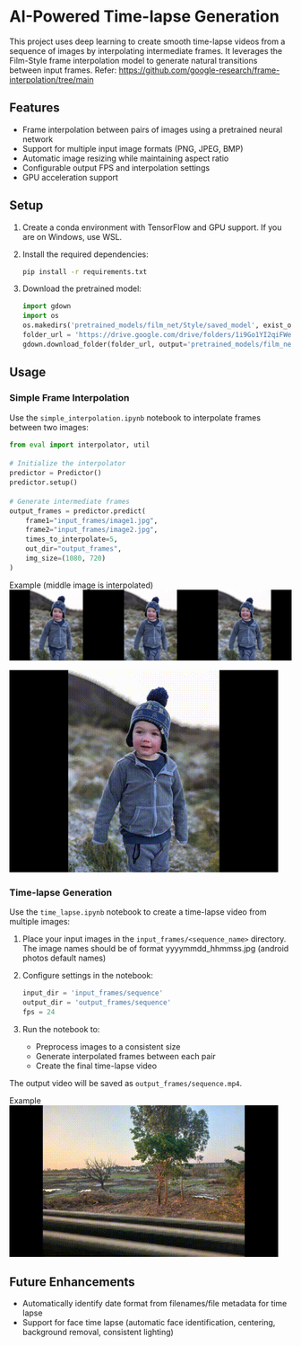 # AI-Powered Time-lapse Generation

This project uses deep learning to create smooth time-lapse videos from a sequence of images by interpolating intermediate frames. It leverages the Film-Style frame interpolation model to generate natural transitions between input frames.
Refer:
https://github.com/google-research/frame-interpolation/tree/main

## Features

- Frame interpolation between pairs of images using a pretrained neural network
- Support for multiple input image formats (PNG, JPEG, BMP)
- Automatic image resizing while maintaining aspect ratio
- Configurable output FPS and interpolation settings
- GPU acceleration support

## Setup

1. Create a conda environment with TensorFlow and GPU support. If you are on Windows, use WSL.

2. Install the required dependencies:
    ```bash
    pip install -r requirements.txt
    ```

3. Download the pretrained model:
    ```python
    import gdown
    import os
    os.makedirs('pretrained_models/film_net/Style/saved_model', exist_ok=True)
    folder_url = 'https://drive.google.com/drive/folders/1i9Go1YI2qiFWeT5QtywNFmYAA74bhXWj'
    gdown.download_folder(folder_url, output='pretrained_models/film_net/Style/saved_model')
    ```

## Usage

### Simple Frame Interpolation

Use the `simple_interpolation.ipynb` notebook to interpolate frames between two images:
```python
from eval import interpolator, util

# Initialize the interpolator
predictor = Predictor()
predictor.setup()

# Generate intermediate frames
output_frames = predictor.predict(
    frame1="input_frames/image1.jpg",
    frame2="input_frames/image2.jpg", 
    times_to_interpolate=5,
    out_dir="output_frames",
    img_size=(1080, 720)
)
```
Example
(middle image is interpolated)
![alt interpolated](sample_data/boy_interpolated.jpg)

![boy animation](sample_data/boy.gif)

### Time-lapse Generation

Use the `time_lapse.ipynb` notebook to create a time-lapse video from multiple images:

1. Place your input images in the `input_frames/<sequence_name>` directory. The image names should be of format yyyymmdd_hhmmss.jpg (android photos default names)

2. Configure settings in the notebook:
    ```python
    input_dir = 'input_frames/sequence'
    output_dir = 'output_frames/sequence'
    fps = 24
    ```

3. Run the notebook to:
    - Preprocess images to a consistent size
    - Generate interpolated frames between each pair
    - Create the final time-lapse video

The output video will be saved as `output_frames/sequence.mp4`.

Example  
![timelapse animation](sample_data/lake_window.gif)

## Future Enhancements
- Automatically identify date format from filenames/file metadata for time lapse
- Support for face time lapse (automatic face identification, centering, background removal, consistent lighting)